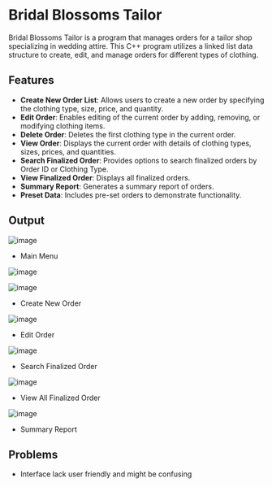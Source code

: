 # Bridal Blossoms Tailor

Bridal Blossoms Tailor is a program that manages orders for a tailor shop specializing in wedding attire. This C++ program utilizes a linked list data structure to create, edit, and manage orders for different types of clothing.

## Features

- **Create New Order List**: Allows users to create a new order by specifying the clothing type, size, price, and quantity.
- **Edit Order**: Enables editing of the current order by adding, removing, or modifying clothing items.
- **Delete Order**: Deletes the first clothing type in the current order.
- **View Order**: Displays the current order with details of clothing types, sizes, prices, and quantities.
- **Search Finalized Order**: Provides options to search finalized orders by Order ID or Clothing Type.
- **View Finalized Order**: Displays all finalized orders.
- **Summary Report**: Generates a summary report of orders.
- **Preset Data**: Includes pre-set orders to demonstrate functionality.

## Output

![image](https://github.com/krs-trc/Bridal-Tailor-System/assets/154535021/e21e8de4-8cdd-42fc-b6bb-76abdbe58b43)
- Main Menu

![image](https://github.com/krs-trc/Bridal-Tailor-System/assets/154535021/3c74aecd-8a55-4f33-9c8d-76b0d485675a)


![image](https://github.com/krs-trc/Bridal-Tailor-System/assets/154535021/09feff83-8e73-42e5-8f4e-8ce49e780be7)
- Create New Order

![image](https://github.com/krs-trc/Bridal-Tailor-System/assets/154535021/8cf0ee70-610e-419e-944b-4ad01099e129)
- Edit Order
   
![image](https://github.com/krs-trc/Bridal-Tailor-System/assets/154535021/c5707a5c-c97d-454f-b6c0-bad3b0356ca3)
- Search Finalized Order
  
![image](https://github.com/krs-trc/Bridal-Tailor-System/assets/154535021/5d754292-9d64-48ca-94c4-d8a131a8e56d)
- View All Finalized Order
  
![image](https://github.com/krs-trc/Bridal-Tailor-System/assets/154535021/a4c49cf2-e15a-49ba-8e66-8431113a158e)
- Summary Report

## Problems
- Interface lack user friendly and might be confusing


